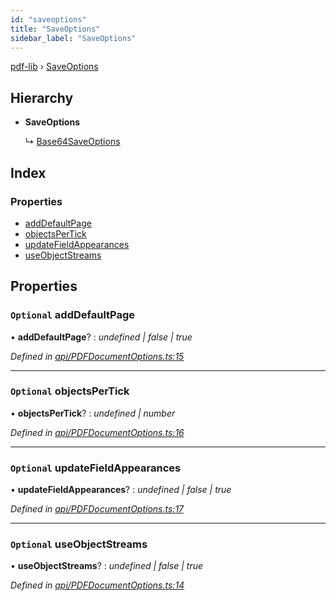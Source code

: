 ```yaml
---
id: "saveoptions"
title: "SaveOptions"
sidebar_label: "SaveOptions"
---
```


[pdf-lib](../index.md) › [SaveOptions](saveoptions.md)

## Hierarchy

* **SaveOptions**

  ↳ [Base64SaveOptions](base64saveoptions.md)

## Index

### Properties

* [addDefaultPage](saveoptions.md#optional-adddefaultpage)
* [objectsPerTick](saveoptions.md#optional-objectspertick)
* [updateFieldAppearances](saveoptions.md#optional-updatefieldappearances)
* [useObjectStreams](saveoptions.md#optional-useobjectstreams)

## Properties

### `Optional` addDefaultPage

• **addDefaultPage**? : *undefined | false | true*

*Defined in [api/PDFDocumentOptions.ts:15](https://github.com/Hopding/pdf-lib/blob/b8a44bd/src/api/PDFDocumentOptions.ts#L15)*

___

### `Optional` objectsPerTick

• **objectsPerTick**? : *undefined | number*

*Defined in [api/PDFDocumentOptions.ts:16](https://github.com/Hopding/pdf-lib/blob/b8a44bd/src/api/PDFDocumentOptions.ts#L16)*

___

### `Optional` updateFieldAppearances

• **updateFieldAppearances**? : *undefined | false | true*

*Defined in [api/PDFDocumentOptions.ts:17](https://github.com/Hopding/pdf-lib/blob/b8a44bd/src/api/PDFDocumentOptions.ts#L17)*

___

### `Optional` useObjectStreams

• **useObjectStreams**? : *undefined | false | true*

*Defined in [api/PDFDocumentOptions.ts:14](https://github.com/Hopding/pdf-lib/blob/b8a44bd/src/api/PDFDocumentOptions.ts#L14)*
